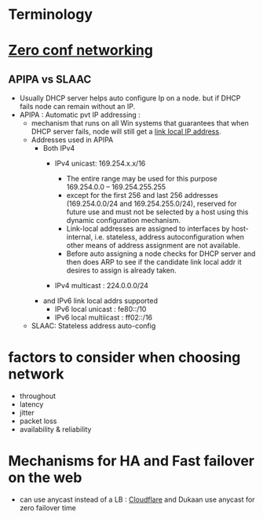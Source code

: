 # Terminology
# [Zero conf networking](https://en.wikipedia.org/wiki/Zero-configuration_networking)
## APIPA vs SLAAC
- Usually DHCP server helps auto configure Ip on a node. but if DHCP fails node can remain without an IP.
- APIPA : Automatic pvt IP addressing :
  - mechanism that runs on all Win systems that guarantees that when DHCP server fails, node will still get a [link local IP address](https://en.wikipedia.org/wiki/Link-local_address).
  - Addresses used in APIPA
    - Both IPv4
      - IPv4 unicast: 169.254.x.x/16
        - The entire range may be used for this purpose 169.254.0.0 – 169.254.255.255
        - except for the first 256 and last 256 addresses (169.254.0.0/24 and 169.254.255.0/24), reserved for future use and must not be selected by a host using this dynamic configuration mechanism.
        - Link-local addresses are assigned to interfaces by host-internal, i.e. stateless, address autoconfiguration when other means of address assignment are not available.
        - Before auto assigning a node checks for DHCP server and then does ARP to see if the candidate link local addr it desires to assign is already taken.
 
      - IPv4 multicast : 224.0.0.0/24
    - and IPv6 link local addrs supported
      - IPv6 local unicast : fe80::/10
      - IPv6 local multiicast : ff02::/16
  - SLAAC: Stateless address auto-config 
# factors to consider when choosing network
- throughout
- latency
- jitter
- packet loss
- availability & reliability

# Mechanisms for HA and Fast failover on the web  
- can use anycast instead of a LB : [Cloudflare](https://blog.cloudflare.com/cloudflares-architecture-eliminating-single-p/) and Dukaan use anycast for zero failover time

